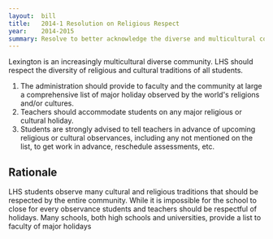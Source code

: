 ```yaml
---  
layout:  bill
title:   2014-1 Resolution on Religious Respect
year:    2014-2015
summary: Resolve to better acknowledge the diverse and multicultural community at LHS.
---
```


Lexington is an increasingly multicultural diverse community.  LHS should respect the diversity of religious and cultural traditions of all students.

1. The administration should provide to faculty and the community at large a comprehensive list of major holiday observed by the world's religions and/or cultures.
2. Teachers should accommodate students on any major religious or cultural holiday.
3. Students are strongly advised to tell teachers in advance of upcoming religious or cultural observances, including any not mentioned on the list, to get work in advance, reschedule assessments, etc.


Rationale
---------
LHS students observe many cultural and religious traditions that should be respected by the entire community.  While it is impossible for the school to close for every observance students and teachers should be respectful of holidays. Many schools, both high schools and universities, provide a list to faculty of major holidays
